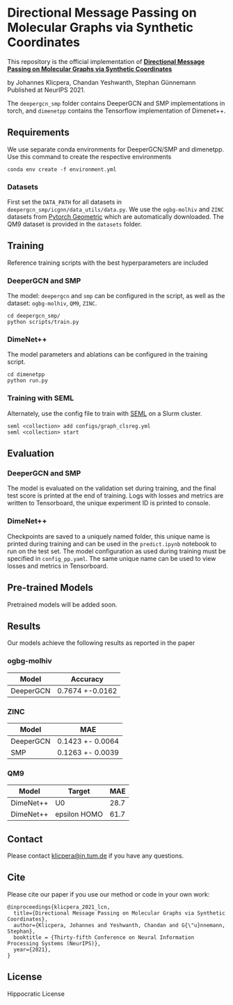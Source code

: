 # Directional Message Passing on Molecular Graphs via Synthetic Coordinates

This repository is the official implementation of **[Directional Message Passing on Molecular Graphs via Synthetic Coordinates](https://openreview.net/forum?id=ZRu0_3azrCd)** 

by Johannes Klicpera, Chandan Yeshwanth, Stephan Günnemann  
Published at NeurIPS 2021.

The `deepergcn_smp` folder contains DeeperGCN and SMP implementations in torch, and 
`dimenetpp` contains the Tensorflow implementation of Dimenet++.

## Requirements

We use separate conda environments for DeeperGCN/SMP and dimenetpp. Use this
command to create the respective environments
```
conda env create -f environment.yml
```

### Datasets
First set the `DATA_PATH` for all datasets in `deepergcn_smp/icgnn/data_utils/data.py`.
We use the `ogbg-molhiv` and `ZINC` datasets from [Pytorch Geometric](https://pytorch-geometric.readthedocs.io/en/latest/) which are automatically downloaded.
The QM9 dataset is provided in the `datasets` folder. 

## Training
Reference training scripts with the best hyperparameters are included
### DeeperGCN and SMP
The model: `deepergcn` and `smp` can be configured in the script, as well as
the dataset: `ogbg-molhiv`, `QM9`, `ZINC`.
```
cd deepergcn_smp/
python scripts/train.py
```

### DimeNet++
The model parameters and ablations can be configured in the training script. 
```
cd dimenetpp
python run.py
```

### Training with SEML
Alternately, use the config file to train with [SEML](https://github.com/TUM-DAML/seml) on a Slurm cluster.

```
seml <collection> add configs/graph_clsreg.yml
seml <collection> start
```

## Evaluation
### DeeperGCN and SMP
The model is evaluated on the validation set during training, and the final test
score is printed at the end of training. Logs with losses and metrics are written to Tensorboard,
the unique experiment ID is printed to console.

### DimeNet++
Checkpoints are saved to a uniquely named folder, this unique name is printed 
during training and can be used in the `predict.ipynb` notebook to run 
on the test set. The model configuration as used during training must be specified in `config_pp.yaml`. The same unique name can be used to view losses
and metrics in Tensorboard.

## Pre-trained Models

Pretrained models will be added soon.

## Results

Our models achieve the following results as reported in the paper

### ogbg-molhiv
| Model         |  Accuracy |
| ------------------ | -------------- |
| DeeperGCN   |          0.7674 +-0.0162       |

### ZINC
| Model         |  MAE |
| ------------------ | -------------- |
| DeeperGCN   |  0.1423 +- 0.0064 |
| SMP   | 0.1263 +- 0.0039 |

### QM9
| Model         |  Target | MAE |
| ------------------ | ----- | --------- |
| DimeNet++   |     U0         |      28.7       |
| DimeNet++   |     epsilon HOMO         |      61.7       |


## Contact
Please contact klicpera@in.tum.de if you have any questions.

## Cite
Please cite our paper if you use our method or code in your own work:

```
@inproceedings{klicpera_2021_lcn,
  title={Directional Message Passing on Molecular Graphs via Synthetic Coordinates},
  author={Klicpera, Johannes and Yeshwanth, Chandan and G{\"u}nnemann, Stephan},
  booktitle = {Thirty-fifth Conference on Neural Information Processing Systems (NeurIPS)},
  year={2021},
}
```

## License
Hippocratic License